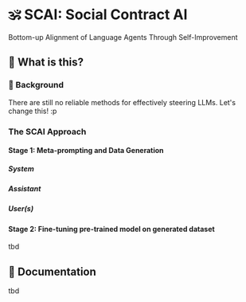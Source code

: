 #  🕉️ SCAI: Social Contract AI

Bottom-up Alignment of Language Agents Through Self-Improvement


## 🧐 What is this?

### 📖 Background
There are still no reliable methods for effectively steering LLMs. Let's change this! :p

### The SCAI Approach

#### Stage 1: Meta-prompting and Data Generation

##### System

##### Assistant

##### User(s)

#### Stage 2: Fine-tuning pre-trained model on generated dataset
tbd


## 📖 Documentation 

tbd



